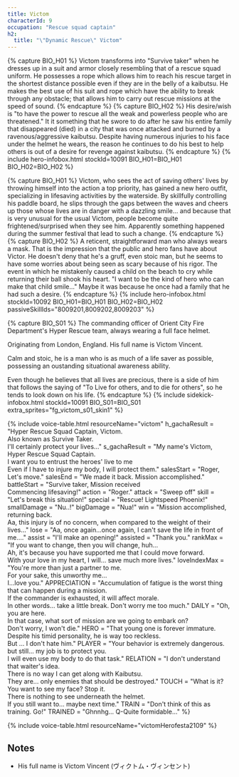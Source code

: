 ```yaml
---
title: Victom
characterId: 9
occupation: "Rescue squad captain"
h2:
  title: "\"Dynamic Rescue\" Victom"
---
```


{% capture BIO_H01 %}
Victom transforms into "Survive taker" when he dresses up in a suit and armor closely resembling that of a rescue squad uniform. He possesses a rope which allows him to reach his rescue target in the shortest distance possible even if they are in the belly of a kaibutsu.  He makes the best use of his suit and rope which have the ability to break through any obstacle; that allows him to carry out rescue missions at the speed of sound.
{% endcapture %}
{% capture BIO_H02 %}
His desire/wish is "to have the power to rescue all the weak and powerless people who are threatened." It it something that he swore to do after he saw his entire family that disappeared (died) in a city that was once attacked and burned by a ravenous/aggressive kaibutsu. Despite having numerous injuries to his face under the helmet he wears, the reason he continues to do his best to help others is out of a desire for revenge against kaibutsu.
{% endcapture %}
{% include hero-infobox.html stockId=10091 BIO_H01=BIO_H01 BIO_H02=BIO_H02 %}

{% capture BIO_H01 %}
Victom, who sees the act of saving others' lives by throwing himself into the action a top priority, has gained a new hero outfit, specializing in lifesaving activities by the waterside. By skillfully controlling his paddle board, he slips through the gaps between the waves and cheers up those whose lives are in danger with a dazzling smile... and because that is very unusual for the usual Victom, people become quite frightened/surprised when they see him. Apparently something happened during the summer festival that lead to such a change.
{% endcapture %}
{% capture BIO_H02 %}
A reticent, straightforward man who always wears a mask.  That is the impression that the public and hero fans have about Victor.  He doesn't deny that he's a gruff, even stoic man, but he seems to have some worries about being seen as scary because of his rigor.  The event in which he mistakenly caused a child on the beach to cry while returning their ball shook his heart. "I want to be the kind of hero who can make that child smile..." Maybe it was because he once had a family that he had such a desire.
{% endcapture %}
{% include hero-infobox.html stockId=10092 BIO_H01=BIO_H01 BIO_H02=BIO_H02 passiveSkillIds="8009201,8009202,8009203" %}

{% capture BIO_S01 %}
The commanding officer of Orient City Fire Department's Hyper Rescue team, always wearing a full face helmet.

Originating from London, England. His full name is Victom Vincent.

Calm and stoic, he is a man who is as much of a life saver as possible, possessing an oustanding situational awareness ability.

Even though he believes that all lives are precious, there is a side of him that follows the saying of "To Live for others, and to die for others", so he tends to look down on his life.
{% endcapture %}
{% include sidekick-infobox.html stockId=10091 BIO_S01=BIO_S01 extra_sprites="fg_victom_s01_skin1" %}

{% include voice-table.html resourceName="victom"
h_gachaResult = "Hyper Rescue Squad Captain, Victom.<br>Also known as Survive Taker.<br>I'll certainly protect your lives…"
s_gachaResult = "My name's Victom, Hyper Rescue Squad Captain.<br>I want you to entrust the heroes' live to me<br>Even if I have to injure my body, I will protect them."
salesStart = "Roger, Let's move."
salesEnd = "We made it back. Mission accomplished."
battleStart = "Survive taker, Mission received<br>Commencing lifesaving!"
action = "Roger."
attack = "Sweep off"
skill = "Let's break this situation!"
special = "Rescue! Lightspeed Phoenix!"
smallDamage = "Nu..!"
bigDamage = "Nua!"
win = "Mission accomplished, returning back.<br>Aa, this injury is of no concern, when compared to the weight of their lives…"
lose = "Aa, once again…once again, I can't save the life in front of me…."
assist = "I'll make an opening!"
assisted = "Thank you."
rankMax = "If you want to change, then you will change, huh…<br>Ah, it's because you have supported me that I could move forward.<br>With your love in my heart, I will... save much more lives."
loveIndexMax = "You're more than just a partner to me.<br>For your sake, this unworthy me…<br>I…love you."
APPRECIATION = "Accumulation of fatigue is the worst thing that can happen during a mission.<br>If the commander is exhausted, it will affect morale.<br>In other words... take a little break. Don't worry me too much."
DAILY = "Oh, you are here.<br>In that case, what sort of mission are we going to embark on?<br>Don't worry, I won't die."
HERO = "That young one is forever immature.<br>Despite his timid personality, he is way too reckless.<br>But ... I don't hate him."
PLAYER = "Your behavior is extremely dangerous.<br>but still... my job is to protect you.<br>I will even use my body to do that task."
RELATION = "I don't understand that waiter's idea.<br>There is no way I can get along with Kaibutsu.<br>They are... only enemies that should be destroyed."
TOUCH = "What is it? You want to see my face? Stop it.<br>There is nothing to see underneath the helmet.<br>If you still want to... maybe next time."
TRAIN = "Don't think of this as training. Go!"
TRAINED = "Ghnnhg... Q-Quite formidable…"
%}

{% include voice-table.html resourceName="victomHerofesta2109"
%}

## Notes

- His full name is Victom Vincent (ヴィクトム・ヴィンセント)
